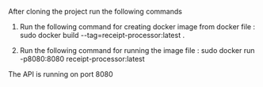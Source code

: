 After cloning the project run the following commands 

1) Run the following command for creating docker image from docker file :
   sudo docker build --tag=receipt-processor:latest .

2) Run the following command for running the image file :
   sudo docker run -p8080:8080 receipt-processor:latest

The API is running on port 8080
